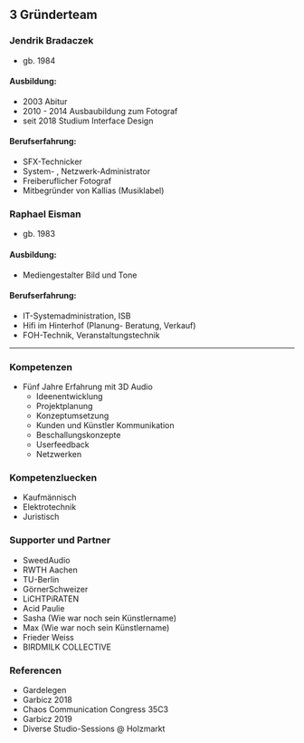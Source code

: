 ## 3 Gründerteam

### Jendrik Bradaczek

- gb. 1984

#### Ausbildung:

- 2003 Abitur
- 2010 - 2014 Ausbaubildung zum Fotograf
- seit 2018 Studium Interface Design

#### Berufserfahrung:

- SFX-Technicker
- System- , Netzwerk-Administrator
- Freiberuflicher Fotograf
- Mitbegründer von Kallias (Musiklabel)

### Raphael Eisman

- gb. 1983

#### Ausbildung:

- Mediengestalter Bild und Tone

#### Berufserfahrung:

- IT-Systemadministration, ISB
- Hifi im Hinterhof (Planung- Beratung, Verkauf)
- FOH-Technik, Veranstaltungstechnik

---

### Kompetenzen

- Fünf Jahre Erfahrung mit 3D Audio
  - Ideenentwicklung
  - Projektplanung
  - Konzeptumsetzung
  - Kunden und Künstler Kommunikation
  - Beschallungskonzepte
  - Userfeedback
  - Netzwerken

### Kompetenzluecken

- Kaufmännisch
- Elektrotechnik
- Juristisch

### Supporter und Partner

- SweedAudio
- RWTH Aachen
- TU-Berlin
- GörnerSchweizer
- LiCHTPiRATEN
- Acid Paulie
- Sasha (Wie war noch sein Künstlername)
- Max (Wie war noch sein Künstlername)
- Frieder Weiss
- BIRDMILK COLLECTIVE

### Referencen

- Gardelegen
- Garbicz 2018
- Chaos Communication Congress 35C3
- Garbicz 2019
- Diverse Studio-Sessions @ Holzmarkt
